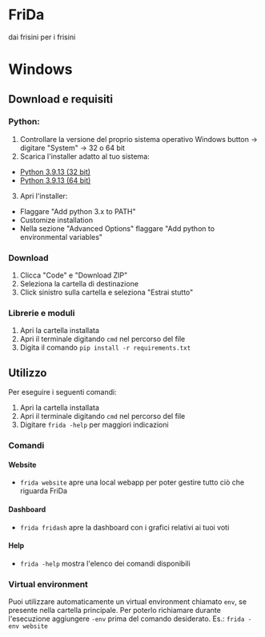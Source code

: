 # FriDa
dai frisini per i frisini


# Windows

## Download e requisiti
### Python:
1. Controllare la versione del proprio sistema operativo
  Windows button -> digitare "System" -> 32 o 64 bit
2. Scarica l'installer adatto al tuo sistema:
  - [Python 3.9.13 (32 bit)](https://www.python.org/ftp/python/3.9.13/python-3.9.13.exe)
  - [Python 3.9.13 (64 bit)](https://www.python.org/ftp/python/3.9.13/python-3.9.13-amd64.exe)
3. Apri l'installer:
  - Flaggare "Add python 3.x to PATH"
  - Customize installation
  - Nella sezione "Advanced Options" flaggare "Add python to environmental variables"
### Download
1. Clicca "Code" e "Download ZIP"
2. Seleziona la cartella di destinazione 
3. Click sinistro sulla cartella e seleziona "Estrai stutto"
### Librerie e moduli
1. Apri la cartella installata
2. Apri il terminale digitando `cmd` nel percorso del file
3. Digita il comando `pip install -r requirements.txt`


## Utilizzo
Per eseguire i seguenti comandi:
1. Apri la cartella installata
2. Apri il terminale digitando `cmd` nel percorso del file
3. Digitare `frida -help` per maggiori indicazioni
### Comandi
#### Website
- `frida website` apre una local webapp per poter gestire tutto ciò che riguarda FriDa
#### Dashboard
- `frida fridash` apre la dashboard con i grafici relativi ai tuoi voti
#### Help
- `frida -help` mostra l'elenco dei comandi disponibili
### Virtual environment
Puoi utilizzare automaticamente un virtual environment chiamato `env`, se presente nella cartella principale.
Per poterlo richiamare durante l'esecuzione aggiungere `-env` prima del comando desiderato.
Es.: `frida -env website`





